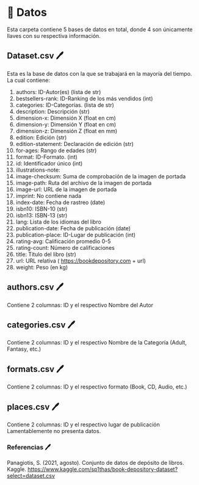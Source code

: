 # :notebook_with_decorative_cover:	 Datos
Esta carpeta contiene 5 bases de datos en total, donde 4 son únicamente llaves con su respectiva información.

## Dataset.csv :pen:	

Esta es la base de datos con la que se trabajará en la mayoría del tiempo. La cual contiene:
1) authors: ID-Autor(es) (lista de str)
2) bestsellers-rank: ID-Ranking de los más vendidos (int)
3) categories: ID-Categorías. (lista de str)
4) description: Descripción (str)
5) dimension-x: Dimensión X (float en cm)
6) dimension-y: Dimensión Y (float en cm)
7) dimension-z: Dimensión Z (float en mm)
8) edition: Edición (str)
9) edition-statement: Declaración de edición (str)
10) for-ages: Rango de edades (str)
11) format: ID-Formato. (int)
12) id: Identificador único (int)
13) illustrations-note:
14) image-checksum: Suma de comprobación de la imagen de portada
15) image-path: Ruta del archivo de la imagen de portada
16) image-url: URL de la imagen de portada
17) imprint: No contiene nada
18) index-date: Fecha de rastreo (date)
19) isbn10: ISBN-10 (str)
20) isbn13: ISBN-13 (str)
21) lang: Lista de los idiomas del libro
22) publication-date: Fecha de publicación (date)
23) publication-place: ID-Lugar de publicación (int)
24) rating-avg: Calificación promedio 0-5
25) rating-count: Número de calificaciones
26) title: Título del libro (str)
27) url: URL relativa ( https://bookdepository.com + url)
28) weight: Peso (en kg)

## authors.csv :pen:	

Contiene 2 columnas: ID y el respectivo Nombre del Autor

## categories.csv :pen:	

Contiene 2 columnas: ID y el respectivo Nombre de la Categoría (Adult, Fantasy, etc.)

## formats.csv :pen:	

Contiene 2 columnas: ID y el respectivo formato (Book, CD, Audio, etc.)

## places.csv :pen:	

Contiene 2 columnas: ID y el respectivo lugar de publicación
Lamentablemente no presenta datos.



### Referencias :pen:	

Panagiotis, S. (2021, agosto). Conjunto de datos de depósito de libros. Kaggle. https://www.kaggle.com/sp1thas/book-depository-dataset?select=dataset.csv 
